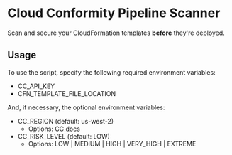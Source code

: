 # Cloud Conformity Pipeline Scanner

Scan and secure your CloudFormation templates **before** they're deployed.

## Usage

To use the script, specify the following required environment variables:
  * CC_API_KEY
  * CFN_TEMPLATE_FILE_LOCATION

And, if necessary, the optional environment variables:
  * CC_REGION (default: us-west-2)
    * Options: [CC docs](https://github.com/cloudconformity/documentation-api#endpoints)
  * CC_RISK_LEVEL (default: LOW)
    * Options: LOW | MEDIUM | HIGH | VERY_HIGH | EXTREME